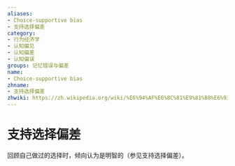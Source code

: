 ```yaml
---
aliases:
- Choice-supportive bias
- 支持选择偏差
category:
- 行为经济学
- 认知偏见
- 认知偏差
- 认知偏误
groups: 记忆错误与偏差
name:
- Choice-supportive bias
zhname:
- 支持选择偏差
zhwiki: https://zh.wikipedia.org/wiki/%E6%94%AF%E6%8C%81%E9%81%B8%E6%93%87%E5%81%8F%E8%AA%A4
---
```


# 支持选择偏差

回顾自己做过的选择时，倾向认为是明智的（参见支持选择偏差）。
